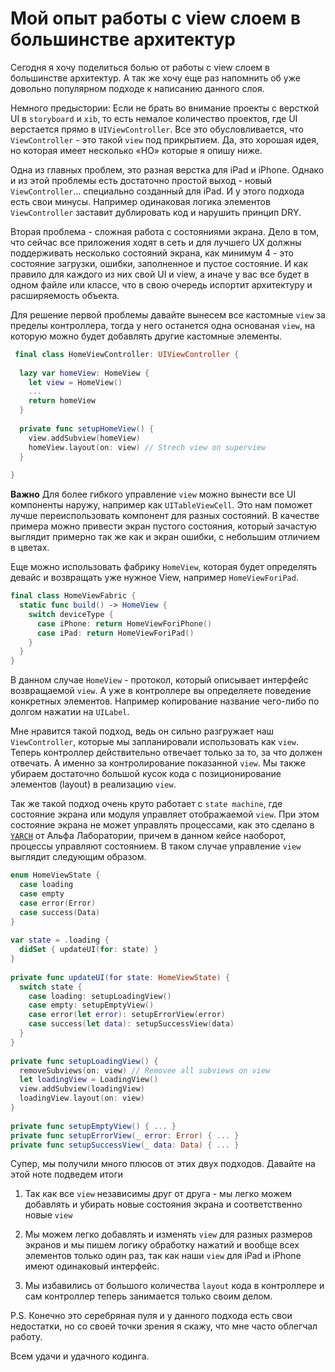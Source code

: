 # Мой опыт работы с view слоем в большинстве архитектур

Сегодня я хочу поделиться болью от работы с view слоем в большинстве архитектур. А так же хочу еще раз напомнить об уже довольно популярном подходе к написанию данного слоя.  

Немного предыстории: Если не брать во внимание проекты с версткой UI  в `storyboard` и `xib`, то есть немалое количество проектов, где UI верстается прямо в `UIViewController`. Все это обусловливается, что `ViewController` - это такой `view` под прикрытием. Да, это хорошая идея, но которая имеет несколько «НО» которые я опишу ниже.

Одна из главных проблем, это разная верстка для iPad и iPhone. Однако и из этой проблемы есть достаточно простой выход - новый `ViewController`… специально созданный для iPad. И у этого подхода есть свои минусы. Например одинаковая логика элементов `ViewController` заставит дублировать код и нарушить принцип DRY.

Вторая проблема - сложная работа с состояниями экрана. 
Дело в том, что сейчас все приложения ходят в сеть и для лучшего UX должны поддерживать несколько состояний экрана, как минимум 4 - это состояние загрузки, ошибки, заполненное и пустое состояние. И как правило для каждого из них свой UI и view, а иначе у вас все будет в одном файле или классе, что в свою очередь испортит архитектуру и расширяемость объекта.

Для решение первой проблемы давайте вынесем все кастомные `view` за пределы контроллера, тогда у него останется одна основаная `view`, на которую можно будет добавлять другие кастомные элементы. 
```Swift
 final class HomeViewController: UIViewController {
 
  lazy var homeView: HomeView {
    let view = HomeView()
    ...
    return homeView
  }
  
  private func setupHomeView() {
    view.addSubview(homeView)
    homeView.layout(on: view) // Strech view on superview
  }
  
}
```

**Важно** Для более гибкого управление `view` можно вынести все UI компоненты наружу, например как `UITableViewCell`.  Это нам поможет лучше переиспользовать компонент для разных состояний. В качестве примера можно привести экран пустого состояния, который зачастую выглядит примерно так же как и экран ошибки, с небольшим отличием в цветах.

Еще можно использовать фабрику `HomeView`, которая будет определять девайс и возвращать уже нужное View, например `HomeViewForiPad`.
```Swift
final class HomeViewFabric {
  static func build() -> HomeView {
    switch deviceType {
      case iPhone: return HomeViewForiPhone()
      case iPad: return HomeViewForiPad()
    }
  }
}
```

В данном случае `HomeView` - протокол, который описывает интерфейс возвращаемой `view`. А уже в контроллере вы определяете поведение конкретных элементов. Например копирование название чего-либо по долгом нажатии на `UILabel`.

Мне нравится такой подход, ведь он сильно разгружает наш `ViewController`, которые мы запланировали использовать как `view`. Теперь контроллер действительно отвечает только за то, за что должен отвечать. А именно за контролирование показанной `view`. Мы также убираем достаточно большой кусок кода с позиционирование элементов (layout) в реализацию `view`.

Так же такой подход очень круто работает с `state machine`, где состояние экрана или модуля управляет отображаемой `view`. При этом состояние экрана не может управлять процессами, как это сделано в [`YARCH`](https://github.com/alfa-laboratory/YARCH) от Альфа Лаборатории, причем в данном кейсе наоборот, процессы управляют состоянием. В таком случае управление `view` выглядит следующим образом.
```Swift
enum HomeViewState {
  case loading
  case empty
  case error(Error)
  case success(Data)
}
  
var state = .loading {
  didSet { updateUI(for: state) }
}
  
private func updateUI(for state: HomeViewState) {
  switch state {
    case loading: setupLoadingView()
    case empty: setupEmptyView()
    case error(let error): setupErrorView(error)
    case success(let data): setupSuccessView(data)
  }
}
  
private func setupLoadingView() {
  removeSubviews(on: view) // Removee all subviews on view
  let loadingView = LoadingView()
  view.addSubview(loadingView)
  loadingView.layout(on: view)
}
  
private func setupEmptyView() { ... }
private func setupErrorView(_ error: Error) { ... }
private func setupSuccessView(_ data: Data) { ... }
```

Супер, мы получили много плюсов от этих двух подходов. Давайте на этой ноте подведем итоги   

1) Так как все `view` независимы друг от друга - мы легко можем добавлять и убирать новые состояния экрана и соответственно новые `view`

2) Мы можем легко добавлять и изменять `view` для разных размеров экранов и мы пишем логику обработку нажатий и вообще всех элементов только один раз, так как наши `view` для iPad и iPhone имеют одинаковый интерфейс.
  
3) Мы избавились от большого количества `layout` кода в контроллере и сам контроллер теперь занимается только своим делом.

P.S. Конечно это серебряная пуля и у данного подхода есть свои недостатки, но со своей точки зрения я скажу, что мне часто облегчал работу. 

Всем удачи и удачного кодинга. 